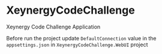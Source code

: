 # XeynergyCodeChallenge
Xeynergy Code Challenge Application

Before run the project update `DefaultConnection` value in the `appsettings.json` in `XeynergyCodeChallenge.WebUI` project
